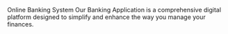 Online Banking System
Our Banking Application is a comprehensive digital platform designed to simplify and enhance the way you manage your finances.
